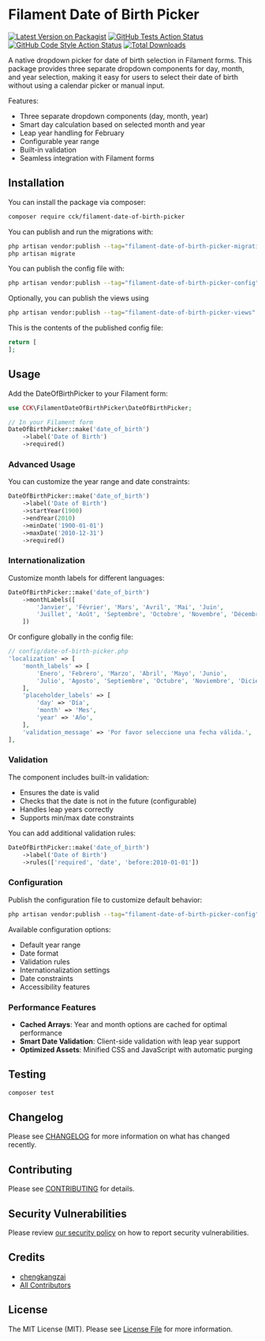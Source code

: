 # Filament Date of Birth Picker

[![Latest Version on Packagist](https://img.shields.io/packagist/v/cck/filament-date-of-birth-picker.svg?style=flat-square)](https://packagist.org/packages/cck/filament-date-of-birth-picker)
[![GitHub Tests Action Status](https://img.shields.io/github/actions/workflow/status/cck/filament-date-of-birth-picker/run-tests.yml?branch=main&label=tests&style=flat-square)](https://github.com/cck/filament-date-of-birth-picker/actions?query=workflow%3Arun-tests+branch%3Amain)
[![GitHub Code Style Action Status](https://img.shields.io/github/actions/workflow/status/cck/filament-date-of-birth-picker/fix-php-code-style-issues.yml?branch=main&label=code%20style&style=flat-square)](https://github.com/cck/filament-date-of-birth-picker/actions?query=workflow%3A"Fix+PHP+code+styling"+branch%3Amain)
[![Total Downloads](https://img.shields.io/packagist/dt/cck/filament-date-of-birth-picker.svg?style=flat-square)](https://packagist.org/packages/cck/filament-date-of-birth-picker)

A native dropdown picker for date of birth selection in Filament forms. This package provides three separate dropdown components for day, month, and year selection, making it easy for users to select their date of birth without using a calendar picker or manual input.

Features:
- Three separate dropdown components (day, month, year)
- Smart day calculation based on selected month and year
- Leap year handling for February
- Configurable year range
- Built-in validation
- Seamless integration with Filament forms

## Installation

You can install the package via composer:

```bash
composer require cck/filament-date-of-birth-picker
```

You can publish and run the migrations with:

```bash
php artisan vendor:publish --tag="filament-date-of-birth-picker-migrations"
php artisan migrate
```

You can publish the config file with:

```bash
php artisan vendor:publish --tag="filament-date-of-birth-picker-config"
```

Optionally, you can publish the views using

```bash
php artisan vendor:publish --tag="filament-date-of-birth-picker-views"
```

This is the contents of the published config file:

```php
return [
];
```

## Usage

Add the DateOfBirthPicker to your Filament form:

```php
use CCK\FilamentDateOfBirthPicker\DateOfBirthPicker;

// In your Filament form
DateOfBirthPicker::make('date_of_birth')
    ->label('Date of Birth')
    ->required()
```

### Advanced Usage

You can customize the year range and date constraints:

```php
DateOfBirthPicker::make('date_of_birth')
    ->label('Date of Birth')
    ->startYear(1900)
    ->endYear(2010)
    ->minDate('1900-01-01')
    ->maxDate('2010-12-31')
    ->required()
```

### Internationalization

Customize month labels for different languages:

```php
DateOfBirthPicker::make('date_of_birth')
    ->monthLabels([
        'Janvier', 'Février', 'Mars', 'Avril', 'Mai', 'Juin',
        'Juillet', 'Août', 'Septembre', 'Octobre', 'Novembre', 'Décembre'
    ])
```

Or configure globally in the config file:

```php
// config/date-of-birth-picker.php
'localization' => [
    'month_labels' => [
        'Enero', 'Febrero', 'Marzo', 'Abril', 'Mayo', 'Junio',
        'Julio', 'Agosto', 'Septiembre', 'Octubre', 'Noviembre', 'Diciembre'
    ],
    'placeholder_labels' => [
        'day' => 'Día',
        'month' => 'Mes',
        'year' => 'Año',
    ],
    'validation_message' => 'Por favor seleccione una fecha válida.',
],
```

### Validation

The component includes built-in validation:
- Ensures the date is valid
- Checks that the date is not in the future (configurable)
- Handles leap years correctly
- Supports min/max date constraints

You can add additional validation rules:

```php
DateOfBirthPicker::make('date_of_birth')
    ->label('Date of Birth')
    ->rules(['required', 'date', 'before:2010-01-01'])
```

### Configuration

Publish the configuration file to customize default behavior:

```bash
php artisan vendor:publish --tag="filament-date-of-birth-picker-config"
```

Available configuration options:
- Default year range
- Date format
- Validation rules
- Internationalization settings
- Date constraints
- Accessibility features

### Performance Features

- **Cached Arrays**: Year and month options are cached for optimal performance
- **Smart Date Validation**: Client-side validation with leap year support
- **Optimized Assets**: Minified CSS and JavaScript with automatic purging

## Testing

```bash
composer test
```

## Changelog

Please see [CHANGELOG](CHANGELOG.md) for more information on what has changed recently.

## Contributing

Please see [CONTRIBUTING](.github/CONTRIBUTING.md) for details.

## Security Vulnerabilities

Please review [our security policy](../../security/policy) on how to report security vulnerabilities.

## Credits

- [chengkangzai](https://github.com/chengkangzai)
- [All Contributors](../../contributors)

## License

The MIT License (MIT). Please see [License File](LICENSE.md) for more information.
